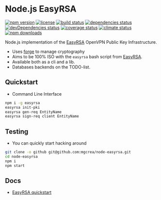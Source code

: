 # Node.js EasyRSA

[![npm version](https://img.shields.io/npm/v/easyrsa.svg)](https://www.npmjs.com/package/easyrsa)
[![license](https://img.shields.io/github/license/mgcrea/node-easyrsa.svg?style=flat)](https://tldrlegal.com/license/mit-license) [![build status](http://img.shields.io/travis/mgcrea/node-easyrsa/master.svg?style=flat)](http://travis-ci.org/mgcrea/node-easyrsa) [![dependencies status](https://img.shields.io/david/mgcrea/node-easyrsa.svg?style=flat)](https://david-dm.org/mgcrea/node-easyrsa) [![devDependencies status](https://img.shields.io/david/dev/mgcrea/node-easyrsa.svg?style=flat)](https://david-dm.org/mgcrea/node-easyrsa#info=devDependencies) [![coverage status](http://img.shields.io/codeclimate/coverage/github/mgcrea/node-easyrsa.svg?style=flat)](https://codeclimate.com/github/mgcrea/node-easyrsa) [![climate status](https://img.shields.io/codeclimate/github/mgcrea/node-easyrsa.svg?style=flat)](https://codeclimate.com/github/mgcrea/node-easyrsa)
[![npm downloads](https://img.shields.io/npm/dm/easyrsa.svg)](https://www.npmjs.com/package/easyrsa)

Node.js implementation of the [EasyRSA](https://github.com/OpenVPN/easy-rsa) OpenVPN Public Key Infrastructure.

- Uses [forge](https://github.com/digitalbazaar/forge) to manage cryptography
- Aims to be 100% ISO with the `easyrsa` bash script from [EasyRSA](https://github.com/OpenVPN/easy-rsa).
- Available both as a cli and a lib.
- Databases backends on the TODO-list.

## Quickstart

- Command Line Interface

```bash
npm i -g easyrsa
easyrsa init-pki
easyrsa gen-req EntityName
easyrsa sign-req client EntityName
```

## Testing

- You can quickly start hacking around

```bash
git clone -o github git@github.com:mgcrea/node-easyrsa.git
cd node-easyrsa
npm i
npm start
```

## Docs

- [EasyRSA quickstart](https://github.com/OpenVPN/easy-rsa/blob/master/README.quickstart.md)
